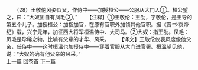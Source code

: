 　　（28）王敬伦风姿似父，作侍中——加授桓公——公服从大门入①。桓公望之，曰：“大奴固自有凤毛②。”
　　【注释】①王敬伦：王劭，字敬伦，是王导的第五个儿子。加授桓公：加指加官，在原有官职外加领其他官职。据《晋书·哀帝纪》载，兴宁元年，加征西大将军桓温侍中、大司马。②大奴：指王劭。凤毛：凤毛是珍稀之物，比喻有父辈的才华、风采。
　　【译文】王敬伦仪表风度像他父亲，任侍中——这时桓温也加授侍中——穿着官服从大门进官署。桓温望见他，说：“大奴的确有他父亲的风采。”
<br>[上一篇](14_27) [回卷首](14_00) [下一篇](14_29)

